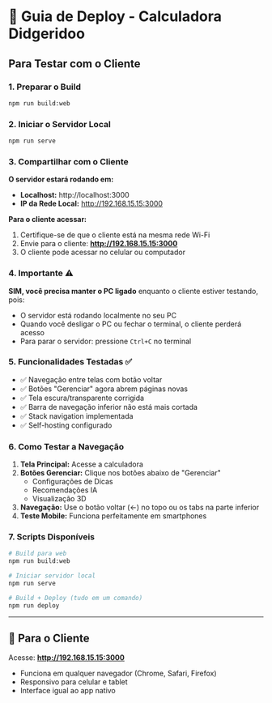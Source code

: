 # 🚀 Guia de Deploy - Calculadora Didgeridoo

## Para Testar com o Cliente

### 1. Preparar o Build
```bash
npm run build:web
```

### 2. Iniciar o Servidor Local
```bash
npm run serve
```

### 3. Compartilhar com o Cliente

**O servidor estará rodando em:**
- **Localhost:** http://localhost:3000
- **IP da Rede Local:** http://192.168.15.15:3000

**Para o cliente acessar:**
1. Certifique-se de que o cliente está na mesma rede Wi-Fi
2. Envie para o cliente: **http://192.168.15.15:3000**
3. O cliente pode acessar no celular ou computador

### 4. Importante ⚠️

**SIM, você precisa manter o PC ligado** enquanto o cliente estiver testando, pois:
- O servidor está rodando localmente no seu PC
- Quando você desligar o PC ou fechar o terminal, o cliente perderá acesso
- Para parar o servidor: pressione `Ctrl+C` no terminal

### 5. Funcionalidades Testadas ✅

- ✅ Navegação entre telas com botão voltar
- ✅ Botões "Gerenciar" agora abrem páginas novas
- ✅ Tela escura/transparente corrigida
- ✅ Barra de navegação inferior não está mais cortada
- ✅ Stack navigation implementada
- ✅ Self-hosting configurado

### 6. Como Testar a Navegação

1. **Tela Principal:** Acesse a calculadora
2. **Botões Gerenciar:** Clique nos botões abaixo de "Gerenciar"
   - Configurações de Dicas
   - Recomendações IA  
   - Visualização 3D
3. **Navegação:** Use o botão voltar (←) no topo ou os tabs na parte inferior
4. **Teste Mobile:** Funciona perfeitamente em smartphones

### 7. Scripts Disponíveis

```bash
# Build para web
npm run build:web

# Iniciar servidor local
npm run serve

# Build + Deploy (tudo em um comando)
npm run deploy
```

---

## 📱 **Para o Cliente**

Acesse: **http://192.168.15.15:3000**

- Funciona em qualquer navegador (Chrome, Safari, Firefox)
- Responsivo para celular e tablet
- Interface igual ao app nativo